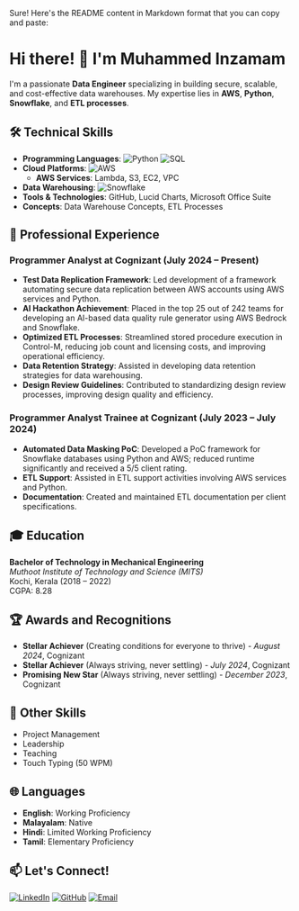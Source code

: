 Sure! Here's the README content in Markdown format that you can copy and paste:

# Hi there! 👋 I'm Muhammed Inzamam

I'm a passionate **Data Engineer** specializing in building secure, scalable, and cost-effective data warehouses. My expertise lies in **AWS**, **Python**, **Snowflake**, and **ETL processes**.

## 🛠️ Technical Skills

- **Programming Languages**: ![Python](https://img.shields.io/badge/-Python-3776AB?logo=python&logoColor=white) ![SQL](https://img.shields.io/badge/-SQL-4479A1?logo=postgresql&logoColor=white)
- **Cloud Platforms**: ![AWS](https://img.shields.io/badge/-AWS-232F3E?logo=amazon-aws&logoColor=white)
  - **AWS Services**: Lambda, S3, EC2, VPC
- **Data Warehousing**: ![Snowflake](https://img.shields.io/badge/-Snowflake-29B5E8?logo=snowflake&logoColor=white)
- **Tools & Technologies**: GitHub, Lucid Charts, Microsoft Office Suite
- **Concepts**: Data Warehouse Concepts, ETL Processes

## 💼 Professional Experience

### Programmer Analyst at Cognizant (July 2024 – Present)

- **Test Data Replication Framework**: Led development of a framework automating secure data replication between AWS accounts using AWS services and Python.
- **AI Hackathon Achievement**: Placed in the top 25 out of 242 teams for developing an AI-based data quality rule generator using AWS Bedrock and Snowflake.
- **Optimized ETL Processes**: Streamlined stored procedure execution in Control-M, reducing job count and licensing costs, and improving operational efficiency.
- **Data Retention Strategy**: Assisted in developing data retention strategies for data warehousing.
- **Design Review Guidelines**: Contributed to standardizing design review processes, improving design quality and efficiency.

### Programmer Analyst Trainee at Cognizant (July 2023 – July 2024)

- **Automated Data Masking PoC**: Developed a PoC framework for Snowflake databases using Python and AWS; reduced runtime significantly and received a 5/5 client rating.
- **ETL Support**: Assisted in ETL support activities involving AWS services and Python.
- **Documentation**: Created and maintained ETL documentation per client specifications.

## 🎓 Education

**Bachelor of Technology in Mechanical Engineering**  
*Muthoot Institute of Technology and Science (MITS)*  
Kochi, Kerala (2018 – 2022)  
CGPA: 8.28

## 🏆 Awards and Recognitions

- **Stellar Achiever** (Creating conditions for everyone to thrive) - *August 2024*, Cognizant
- **Stellar Achiever** (Always striving, never settling) - *July 2024*, Cognizant
- **Promising New Star** (Always striving, never settling) - *December 2023*, Cognizant

## 🌟 Other Skills

- Project Management
- Leadership
- Teaching
- Touch Typing (50 WPM)

## 🌐 Languages

- **English**: Working Proficiency
- **Malayalam**: Native
- **Hindi**: Limited Working Proficiency
- **Tamil**: Elementary Proficiency

## 📫 Let's Connect!

[![LinkedIn](https://img.shields.io/badge/-LinkedIn-0077B5?logo=linkedin&logoColor=white)](https://linkedin.com/in/muhammed-inzamam)
[![GitHub](https://img.shields.io/badge/-GitHub-181717?logo=github&logoColor=white)](https://github.com/inzamamshajahan)
[![Email](https://img.shields.io/badge/-Email-D14836?logo=gmail&logoColor=white)](mailto:inzamaminbox@gmail.com)
